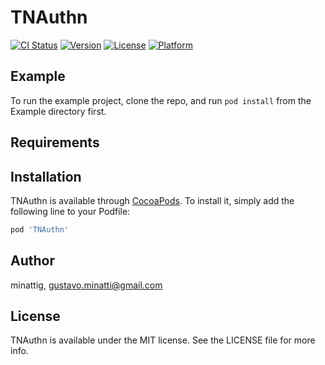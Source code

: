 # TNAuthn

[![CI Status](https://img.shields.io/travis/minattig/TNAuthn.svg?style=flat)](https://travis-ci.org/minattig/TNAuthn)
[![Version](https://img.shields.io/cocoapods/v/TNAuthn.svg?style=flat)](https://cocoapods.org/pods/TNAuthn)
[![License](https://img.shields.io/cocoapods/l/TNAuthn.svg?style=flat)](https://cocoapods.org/pods/TNAuthn)
[![Platform](https://img.shields.io/cocoapods/p/TNAuthn.svg?style=flat)](https://cocoapods.org/pods/TNAuthn)

## Example

To run the example project, clone the repo, and run `pod install` from the Example directory first.

## Requirements

## Installation

TNAuthn is available through [CocoaPods](https://cocoapods.org). To install
it, simply add the following line to your Podfile:

```ruby
pod 'TNAuthn'
```

## Author

minattig, gustavo.minatti@gmail.com

## License

TNAuthn is available under the MIT license. See the LICENSE file for more info.

